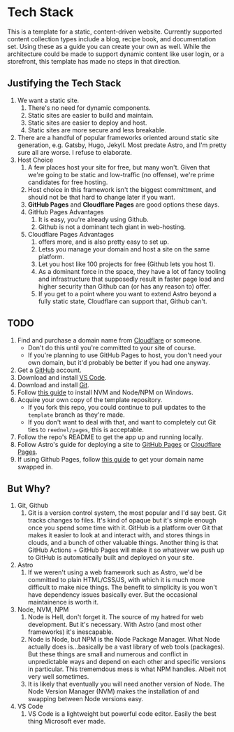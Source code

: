 # Tech Stack

This is a template for a static, content-driven website. Currently supported content collection types include a blog, recipe book, and documentation set. Using these as a guide you can create your own as well. While the architecture could be made to support dynamic content like user login, or a storefront, this template has made no steps in that direction.

## Justifying the Tech Stack

1. We want a static site.
    1. There's no need for dynamic components.
    2. Static sites are easier to build and maintain.
    3. Static sites are easier to deploy and host.
    4. Static sites are more secure and less breakable.
2. There are a handful of popular frameworks oriented around static site generation, e.g. Gatsby, Hugo, Jekyll. Most predate Astro, and I'm pretty sure all are worse. I refuse to elaborate.
3. Host Choice
    1. A few places host your site for free, but many won't. Given that we're going to be static and low-traffic (no offense), we're prime candidates for free hosting.
    2. Host choice in this framework isn't the biggest committment, and should not be that hard to change later if you want.
    3. **GitHub Pages** and **Cloudflare Pages** are good options these days.
    4. GitHub Pages Advantages
       1. It is easy, you're already using Github.
       2. Github is not a dominant tech giant in web-hosting.
    5. Cloudflare Pages Advantages
       1. offers more, and is also pretty easy to set up.
       2. Letss you manage your domain and host a site on the same platform.
       3. Let you host like 100 projects for free (Github lets you host 1).
       4. As a dominant force in the space, they have a lot of fancy tooling and infrastructure that supposedly result in faster page load and higher security than Github can (or has any reason to) offer.
       5. If you get to a point where you want to extend Astro beyond a fully static state, Cloudflare can support that, Github can't.

## TODO

1. Find and purchase a domain name from [Cloudflare](https://domains.cloudflare.com/) or someone.
   - Don't do this until you're committed to your site of course.
   - If you're planning to use GitHub Pages to host, you don't need your own domain, but it'd probably be better if you had one anyway.
2. Get a [GitHub](https://github.com/) account.
3. Download and install [VS Code](https://code.visualstudio.com/download).
4. Download and install [Git](https://git-scm.com/download/win).
5. Follow [this guide](https://learn.microsoft.com/en-us/windows/dev-environment/javascript/nodejs-on-windows) to install NVM and Node/NPM on Windows.
6. Acquire your own copy of the template repository.
   - If you fork this repo, you could continue to pull updates to the `template` branch as they're made.
   - If you don't want to deal with that, and want to completely cut Git ties to `reednel/pages`, this is acceptable.
7. Follow the repo's README to get the app up and running locally.
8. Follow Astro's guide for deploying a site to [GitHub Pages](https://docs.astro.build/en/guides/deploy/github/) or [Cloudflare Pages](https://docs.astro.build/en/guides/deploy/cloudflare/).
9. If using Github Pages, follow [this guide](https://docs.github.com/en/pages/configuring-a-custom-domain-for-your-github-pages-site/managing-a-custom-domain-for-your-github-pages-site?platform=windows) to get your domain name swapped in.

## But Why?

1. Git, Github
    1. Git is a version control system, the most popular and I'd say best. Git tracks changes to files. It's kind of opaque but it's simple enough once you spend some time with it. GitHub is a platform over Git that makes it easier to look at and interact with, and stores things in clouds, and a bunch of other valuable things. Another thing is that GitHub Actions + GitHub Pages will make it so whatever we push up to GitHub is automatically built and deployed on your site.
2. Astro
    1. If we weren't using a web framework such as Astro, we'd be committed to plain HTML/CSS/JS, with which it is much more difficult to make nice things. The benefit to simplicity is you won't have dependency issues basically ever. But the occasional maintainence is worth it.
3. Node, NVM, NPM
    1. Node is Hell, don't forget it. The source of my hatred for web development. But it's necessary. With Astro (and most other frameworks) it's inescapable.
    2. Node is Node, but NPM is the Node Package Manager. What Node actually does is...basically be a vast library of web tools (packages). But these things are small and numerous and conflict in unpredictable ways and depend on each other and specific versions in particular. This trememdous mess is what NPM handles. Albeit not very well sometimes.
    3. It is likely that eventually you will need another version of Node. The Node Version Manager (NVM) makes the installation of and swapping between Node versions easy.
4. VS Code
    1. VS Code is a lightweight but powerful code editor. Easily the best thing Microsoft ever made.
